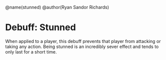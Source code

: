 @name(stunned)
@author(Ryan Sandor Richards)

# Debuff: Stunned

When applied to a player, this debuff prevents that player from attacking or
taking any action. Being stunned is an incredibly sever effect and tends to only
last for a short time.
